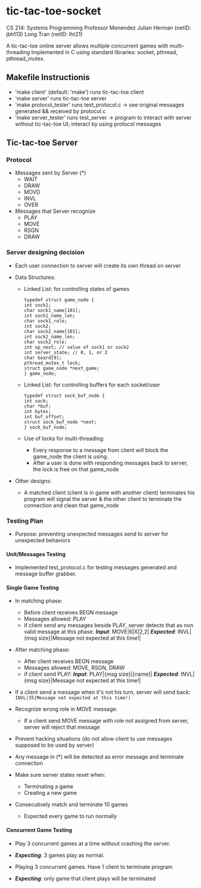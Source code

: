 # tic-tac-toe-socket
CS 214: Systems Programming
Professor Menendez
Julian Herman (netID: jbh113)
Long Tran (netID: lht21)

A tic-tac-toe online server allows multiple concurrent games with multi-threading
Implemented in C using standard libraries: socket, pthread, pthread_mutex.

## Makefile Instructionis
- 'make client' (default: 'make') runs tic-tac-toe client
- 'make server' runs tic-tac-toe server
- 'make protocol_tester' runs test_protocol.c -> see original messages generated && received by protocol.c
- 'make server_tester' runs test_server -> program to interact with server without tic-tac-toe UI; interact by using protocol messages

## Tic-tac-toe Server
### Protocol
  - Messages sent by Server (*) 
    - WAIT
    - DRAW
    - MOVD
    - INVL
    - OVER
  - Messages that Server recognize
    - PLAY
    - MOVE
    - RSGN
    - DRAW
### Server designing decision
  - Each user connection to server will create its own thread on server
  - Data Structures:
    - Linked List: for controlling states of games

          typedef struct game_node {
          int sock1;
          char sock1_name[101];
          int sock1_name_len;
          char sock1_role;
          int sock2;
          char sock2_name[101];
          int sock2_name_len;
          char sock2_role;
          int up_next; // value of sock1 or sock2 
          int server_state; // 0, 1, or 2
          char board[9];
          pthread_mutex_t lock;
          struct game_node *next_game;
          } game_node;

    - Linked List: for controlling buffers for each socket/user

          typedef struct sock_buf_node {
          int sock;
          char *buf;
          int bytes;
          int buf_offset;
          struct sock_buf_node *next;
          } sock_buf_node;

    - Use of locks for multi-threading:
      - Every response to a message from client will block the game_node the client is using.
      - After a user is done with responding messages back to server, the lock is free on that game_node

  - Other designs:
    - A matched client (client is in game with another client) terminates his program will signal the server & the other client to terminate the connection and clean that game_node

### Testing Plan
  - Purpose: preventing unexpected messages send to server for unexpected behaviors
#### Unit/Messages Testing
  - Implemented test_protocol.c for testing messages generated and message buffer grabber.

#### Single Game Testing
  - In matching phase:
    - Before client receives BEGN message
    - Messages allowed: PLAY
    - if client send any messages beside PLAY, server detects that as non valid message at this phase.
      ***Input***: MOVE|6|X|2,2|
      ***Expected***: INVL|{msg size}|Message not expected at this time!|

  - After matching phase:
    - After client receives BEGN message
    - Messages allowed: MOVE, RSGN, DRAW
    - if client send PLAY:
      ***Input***: PLAY|{msg size}|{name}|
      ***Expected***: INVL|{msg size}|Message not expected at this time!|

  - If a client send a message when it's not his turn, server will send back: `INVL|35|Message not expected at this time!|`

  - Recognize wrong role in MOVE message:
    - If a client send MOVE message with role not assigned from server, server will reject that message

  - Prevent hacking situations (do not allow client to use messages supposed to be used by server)
  - Any message in (*) will be detected as error message and terminate connection

  - Make sure server states reset when:
    - Terminating a game
    - Creating a new game
  - Consecutively match and terminate 10 games
    - Expected every game to run normally

#### Concurrent Game Testing
  - Play 3 concurrent games at a time without crashing the server.
  - ***Expecting***: 3 games play as normal.

  - Playing 3 concurrent games. Have 1 client to terminate program
  - ***Expecting***: only game that client plays will be terminated